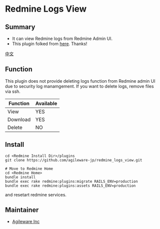# Redmine Logs View

## Summary
* It can view Redmine logs from Redmine Admin UI.
* This plugin folked from [here](https://github.com/haru/redmine_logs). Thanks!

[中文](README_zh.md)

## Function

This plugin does not provide deleting logs function from Redmine admin UI due to security log manamgement. If you want to delete logs, remove files via ssh.

|Function|Available|
|----|----|
|View|YES|
|Download|YES|
|Delete|NO|

## Install

```
cd <Redmine Install Dir>/plugins
git clone https://github.com/agileware-jp/redmine_logs_view.git

# Move to Redmine Home
cd <Redmine Home>
bundle install
bundle exec rake redmine:plugins:migrate RAILS_ENV=production
bundle exec rake redmine:plugins:assets RAILS_ENV=production
```
and resetart redmine services.

## Maintainer
* [Agileware Inc](https://agileware.jp)